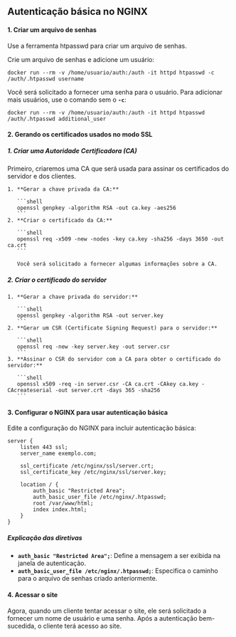  ## Autenticação básica no NGINX

#### 1. Criar um arquivo de senhas
Use a ferramenta htpasswd para criar um arquivo de senhas.

Crie um arquivo de senhas e adicione um usuário:

```shell
docker run --rm -v /home/usuario/auth:/auth -it httpd htpasswd -c /auth/.htpasswd username
```

Você será solicitado a fornecer uma senha para o usuário. Para adicionar mais usuários, use o comando sem o **`-c`**:

```shell
docker run --rm -v /home/usuario/auth:/auth -it httpd htpasswd /auth/.htpasswd additional_user
```

#### 2. Gerando os certificados usados no modo SSL

##### 1. **Criar uma Autoridade Certificadora (CA)**

   Primeiro, criaremos uma CA que será usada para assinar os certificados do servidor e dos clientes.

    1. **Gerar a chave privada da CA:**

       ```shell
       openssl genpkey -algorithm RSA -out ca.key -aes256  
       ```
    2. **Criar o certificado da CA:**

       ```shell
       openssl req -x509 -new -nodes -key ca.key -sha256 -days 3650 -out ca.crt  
       ```

       Você será solicitado a fornecer algumas informações sobre a CA.

##### 2. **Criar o certificado do servidor**

    1. **Gerar a chave privada do servidor:**

       ```shell
       openssl genpkey -algorithm RSA -out server.key  
       ```
    2. **Gerar um CSR (Certificate Signing Request) para o servidor:**

       ```shell
       openssl req -new -key server.key -out server.csr  
       ```
    3. **Assinar o CSR do servidor com a CA para obter o certificado do servidor:**

       ```shell
       openssl x509 -req -in server.csr -CA ca.crt -CAkey ca.key -CAcreateserial -out server.crt -days 365 -sha256  
       ```

#### 3. Configurar o NGINX para usar autenticação básica
Edite a configuração do NGINX para incluir autenticação básica:

```nginx
server {
    listen 443 ssl;
    server_name exemplo.com;

    ssl_certificate /etc/nginx/ssl/server.crt;
    ssl_certificate_key /etc/nginx/ssl/server.key;

    location / {
        auth_basic "Restricted Area";
        auth_basic_user_file /etc/nginx/.htpasswd;
        root /var/www/html;
        index index.html;
    }
}
```

##### Explicação das diretivas
* **`auth_basic "Restricted Area";`**: Define a mensagem a ser exibida na janela de autenticação.
* **`auth_basic_user_file /etc/nginx/.htpasswd;`**: Especifica o caminho para o arquivo de senhas criado anteriormente.


#### 4. Acessar o site
Agora, quando um cliente tentar acessar o site, ele será solicitado a fornecer um nome de usuário e uma senha. Após a autenticação bem-sucedida, o cliente terá acesso ao site.